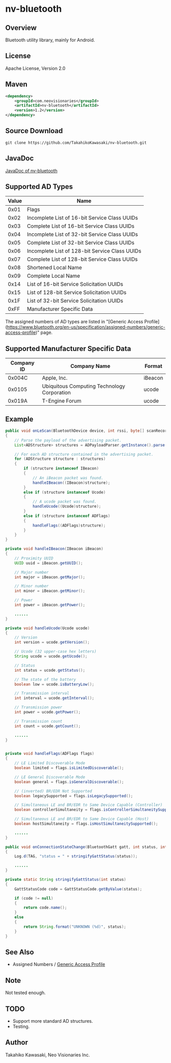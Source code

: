 nv-bluetooth
============

Overview
--------

Bluetooth utility library, mainly for Android.


License
-------

Apache License, Version 2.0


Maven
-----

```xml
<dependency>
    <groupId>com.neovisionaries</groupId>
    <artifactId>nv-bluetooth</artifactId>
    <version>1.2</version>
</dependency>
```


Source Download
---------------

    git clone https://github.com/TakahikoKawasaki/nv-bluetooth.git


JavaDoc
-------

[JavaDoc of nv-bluetooth](http://TakahikoKawasaki.github.io/nv-bluetooth/)


Supported AD Types
------------------

 Value | Name
-------|------------------------------------------------
 0x01  | Flags
 0x02  | Incomplete List of 16-bit Service Class UUIDs
 0x03  | Complete List of 16-bit Service Class UUIDs
 0x04  | Incomplete List of 32-bit Service Class UUIDs
 0x05  | Complete List of 32-bit Service Class UUIDs
 0x06  | Incomplete List of 128-bit Service Class UUIDs
 0x07  | Complete List of 128-bit Service Class UUIDs
 0x08  | Shortened Local Name
 0x09  | Complete Local Name
 0x14  | List of 16-bit Service Solicitation UUIDs
 0x15  | List of 128-bit Service Solicitation UUIDs
 0x1F  | List of 32-bit Service Solicitation UUIDs
 0xFF  | Manufacturer Specific Data

The assigned numbers of AD types are listed in "[Generic Access Profile]
(https://www.bluetooth.org/en-us/specification/assigned-numbers/generic-access-profile)"
page.


Supported Manufacturer Specific Data
------------------------------------

 Company ID | Company Name                                | Format
------------|---------------------------------------------|---------
 0x004C     | Apple, Inc.                                 | iBeacon
 0x0105     | Ubiquitous Computing Technology Corporation | ucode
 0x019A     | T-Engine Forum                              | ucode


Example
-------
```java
public void onLeScan(BluetoothDevice device, int rssi, byte[] scanRecord)
{
    // Parse the payload of the advertising packet.
    List<ADStructure> structures = ADPayloadParser.getInstance().parse(scanRecord);

    // For each AD structure contained in the advertising packet.
    for (ADStructure structure : structures)
    {
        if (structure instanceof IBeacon)
        {
            // An iBeacon packet was found.
            handleIBeacon((IBeacon)structure);
        }
        else if (structure instanceof Ucode)
        {
            // A ucode packet was found.
            handleUcode((Ucode)structure);
        }
        else if (structure instanceof ADFlags)
        {
            handleFlags((ADFlags)structure);
        }
    }
}

private void handleIBeacon(IBeacon iBeacon)
{
    // Proximity UUID
    UUID uuid = iBeacon.getUUID();

    // Major number
    int major = iBeacon.getMajor();

    // Minor number
    int minor = iBeacon.getMinor();

    // Power
    int power = iBeacon.getPower();

    ......
}

private void handleUcode(Ucode ucode)
{
    // Version
    int version = ucode.getVersion();

    // Ucode (32 upper-case hex letters)
    String ucode = ucode.getUcode();

    // Status
    int status = ucode.getStatus();

    // The state of the battery
    boolean low = ucode.isBatteryLow();

    // Transmission interval
    int interval = ucode.getInterval();

    // Transmission power
    int power = ucode.getPower();

    // Transmission count
    int count = ucode.getCount();

    ......
}


private void handleFlags(ADFlags flags)
{
    // LE Limited Discoverable Mode
    boolean limited = flags.isLimitedDiscoverable();

    // LE General Discoverable Mode
    boolean general = flags.isGeneralDiscoverable();

    // (inverted) BR/EDR Not Supported
    boolean legacySupported = flags.isLegacySupported();

    // Simultaneous LE and BR/EDR to Same Device Capable (Controller)
    boolean controllerSimultaneity = flags.isControllerSimultaneitySupported();

    // Simultaneous LE and BR/EDR to Same Device Capable (Host)
    boolean hostSimultaneity = flags.isHostSimultaneitySupported();

    ......
}
```

```java
public void onConnectionStateChange(BluetoothGatt gatt, int status, int newState)
{
    Log.d(TAG, "status = " + stringifyGattStatus(status));

    ......
}

private static String stringifyGattStatus(int status)
{
    GattStatusCode code = GattStatusCode.getByValue(status);

    if (code != null)
    {
        return code.name();
    }
    else
    {
        return String.format("UNKNOWN (%d)", status);
    }
}
```


See Also
--------

* Assigned Numbers / [Generic Access Profile](https://www.bluetooth.org/en-us/specification/assigned-numbers/generic-access-profile)


Note
----

Not tested enough.


TODO
----

* Support more standard AD structures.
* Testing.


Author
------

Takahiko Kawasaki, Neo Visionaries Inc.
